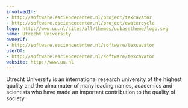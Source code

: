 ```yaml
---
involvedIn:
- http://software.esciencecenter.nl/project/texcavator
- http://software.esciencecenter.nl/project/ewatercycle
logo: http://www.uu.nl/sites/all/themes/uubasetheme/logo.svg
name: Utrecht University
ownerOf:
- http://software.esciencecenter.nl/software/texcavator
userOf:
- http://software.esciencecenter.nl/software/texcavator
website: http://www.uu.nl
---
```

Utrecht University is an international research university of the highest
quality and the alma mater of many leading names, academics and scientists who
have made an important contribution to the quality of society.
